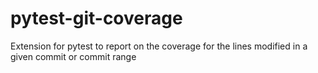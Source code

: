 # pytest-git-coverage
Extension for pytest to report on the coverage for the lines modified in a given commit or commit range
